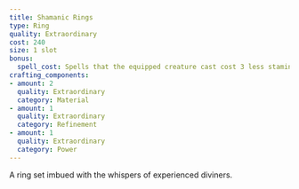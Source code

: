 ```yaml
---
title: Shamanic Rings
type: Ring
quality: Extraordinary
cost: 240
size: 1 slot
bonus:
  spell_cost: Spells that the equipped creature cast cost 3 less stamina, minimum cost of 1.
crafting_components:
- amount: 2
  quality: Extraordinary
  category: Material
- amount: 1
  quality: Extraordinary
  category: Refinement
- amount: 1
  quality: Extraordinary
  category: Power
---
```

A ring set imbued with the whispers of experienced diviners.